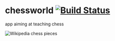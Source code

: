 # chessworld [![Build Status](https://travis-ci.org/amarcinkowski/chessworld.svg?branch=master)](https://travis-ci.org/amarcinkowski/chessworld)

app aiming at teaching chess

![Wikipedia chess pieces](https://upload.wikimedia.org/wikipedia/commons/b/b2/Chess_Pieces_Sprite.svg)
